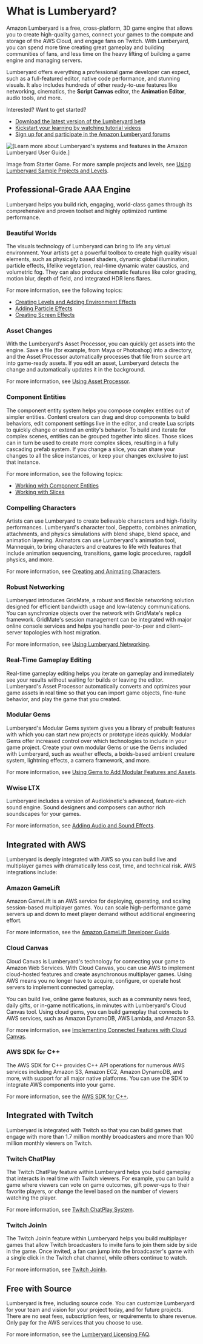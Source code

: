 # What is Lumberyard?<a name="lumberyard-intro"></a>

Amazon Lumberyard is a free, cross\-platform, 3D game engine that allows you to create high\-quality games, connect your games to the compute and storage of the AWS Cloud, and engage fans on Twitch\. With Lumberyard, you can spend more time creating great gameplay and building communities of fans, and less time on the heavy lifting of building a game engine and managing servers\.

Lumberyard offers everything a professional game developer can expect, such as a full\-featured editor, native code performance, and stunning visuals\. It also includes hundreds of other ready\-to\-use features like networking, cinematics, the **Script Canvas** editor, the **Animation Editor**, audio tools, and more\. 

Interested? Want to get started?
+ [Download the latest version of the Lumberyard beta](https://aws.amazon.com/lumberyard/downloads/)
+ [ Kickstart your learning by watching tutorial videos](https://aws.amazon.com/lumberyard/gettingstarted/)
+ [Sign up for and participate in the Amazon Lumberyard forums](https://forums.awsgametech.com/)

![\[Learn more about Lumberyard's systems and features in the Amazon Lumberyard User Guide.\]](http://docs.aws.amazon.com/lumberyard/latest/userguide/images/starter-game-introduction.png)

Image from Starter Game\. For more sample projects and levels, see [Using Lumberyard Sample Projects and Levels](sample-projects-levels-intro.md)\.

## Professional\-Grade AAA Engine<a name="lumberyard-aaa-engine"></a>

Lumberyard helps you build rich, engaging, world\-class games through its comprehensive and proven toolset and highly optimized runtime performance\.

### Beautiful Worlds<a name="lumberyard-aaa-engine-worlds"></a>

The visuals technology of Lumberyard can bring to life any virtual environment\. Your artists get a powerful toolbox to create high quality visual elements, such as physically based shaders, dynamic global illumination, particle effects, lifelike vegetation, real\-time dynamic water caustics, and volumetric fog\. They can also produce cinematic features like color grading, motion blur, depth of field, and integrated HDR lens flares\.

For more information, see the following topics: 
+ [Creating Levels and Adding Environment Effects](level-intro.md)
+ [Adding Particle Effects](particle-intro.md)
+ [Creating Screen Effects](rendering-graphics-screen-effects-intro.md)

### Asset Changes<a name="lumberyard-aaa-engine-asset-changes"></a>

With the Lumberyard's Asset Processor, you can quickly get assets into the engine\. Save a file \(for example, from Maya or Photoshop\) into a directory, and the Asset Processor automatically processes that file from source art into game\-ready assets\. If you edit an asset, Lumberyard detects the change and automatically updates it in the background\.

For more information, see [Using Asset Processor](asset-pipeline-processor.md)\.

### Component Entities<a name="lumberyard-aaa-engine-component-entities"></a>

The component entity system helps you compose complex entities out of simpler entities\. Content creators can drag and drop components to build behaviors, edit component settings live in the editor, and create Lua scripts to quickly change or extend an entity's behavior\. To build and iterate for complex scenes, entities can be grouped together into slices\. Those slices can in turn be used to create more complex slices, resulting in a fully cascading prefab system\. If you change a slice, you can share your changes to all the slice instances, or keep your changes exclusive to just that instance\.

For more information, see the following topics:
+ [Working with Component Entities](component-intro.md)
+ [Working with Slices](component-slices.md)

### Compelling Characters<a name="lumberyard-aaa-engine-characters"></a>

Artists can use Lumberyard to create believable characters and high\-fidelity performances\. Lumberyard's character tool, Geppetto, combines animation, attachments, and physics simulations with blend shape, blend space, and animation layering\. Animators can use Lumberyard's animation tool, Mannequin, to bring characters and creatures to life with features that include animation sequencing, transitions, game logic procedures, ragdoll physics, and more\.

For more information, see [Creating and Animating Characters](char-intro.md)\.

### Robust Networking<a name="lumberyard-aaa-engine-networking"></a>

Lumberyard introduces GridMate, a robust and flexible networking solution designed for efficient bandwidth usage and low\-latency communications\. You can synchronize objects over the network with GridMate's replica framework\. GridMate's session management can be integrated with major online console services and helps you handle peer\-to\-peer and client–server topologies with host migration\.

For more information, see [Using Lumberyard Networking](network-intro.md)\.

### Real\-Time Gameplay Editing<a name="lumberyard-aaa-engine-gameplay"></a>

Real\-time gameplay editing helps you iterate on gameplay and immediately see your results without waiting for builds or leaving the editor\. Lumberyard's Asset Processor automatically converts and optimizes your game assets in real time so that you can import game objects, fine\-tune behavior, and play the game that you created\.

### Modular Gems<a name="lumberyard-aaa-engine-gems"></a>

Lumberyard's Modular Gems system gives you a library of prebuilt features with which you can start new projects or prototype ideas quickly\. Modular Gems offer increased control over which technologies to include in your game project\. Create your own modular Gems or use the Gems included with Lumberyard, such as weather effects, a boids\-based ambient creature system, lightning effects, a camera framework, and more\.

For more information, see [Using Gems to Add Modular Features and Assets](gems-system-gems.md)\.

### Wwise LTX<a name="lumberyard-aaa-engine-wwise-ltx"></a>

Lumberyard includes a version of Audiokinetic's advanced, feature\-rich sound engine\. Sound designers and composers can author rich soundscapes for your games\.

For more information, see [Adding Audio and Sound Effects](audio-intro.md)\.

## Integrated with AWS<a name="lumberyard-aws-integration"></a>

Lumberyard is deeply integrated with AWS so you can build live and multiplayer games with dramatically less cost, time, and technical risk\. AWS integrations include:

### Amazon GameLift<a name="lumberyard-aws-gamelift"></a>

Amazon GameLift is an AWS service for deploying, operating, and scaling session\-based multiplayer games\. You can scale high\-performance game servers up and down to meet player demand without additional engineering effort\.

For more information, see the [Amazon GameLift Developer Guide](https://docs.aws.amazon.com/gamelift/latest/developerguide/)\.

### Cloud Canvas<a name="lumberyard-aws-cloud-canvas"></a>

Cloud Canvas is Lumberyard's technology for connecting your game to Amazon Web Services\. With Cloud Canvas, you can use AWS to implement cloud\-hosted features and create asynchronous multiplayer games\. Using AWS means you no longer have to acquire, configure, or operate host servers to implement connected gameplay\.

You can build live, online game features, such as a community news feed, daily gifts, or in\-game notifications, in minutes with Lumberyard's Cloud Canvas tool\. Using cloud gems, you can build gameplay that connects to AWS services, such as Amazon DynamoDB, AWS Lambda, and Amazon S3\.

For more information, see [Implementing Connected Features with Cloud Canvas](cloud-canvas-intro.md)\.

### AWS SDK for C\+\+<a name="lumberyard-aws-sdk"></a>

The AWS SDK for C\+\+ provides C\+\+ API operations for numerous AWS services including Amazon S3, Amazon EC2, Amazon DynamoDB, and more, with support for all major native platforms\. You can use the SDK to integrate AWS components into your game\. 

For more information, see the [AWS SDK for C\+\+](https://aws.amazon.com/sdk-for-cpp/)\.

## Integrated with Twitch<a name="lumberyard-aws-twitch"></a>

Lumberyard is integrated with Twitch so that you can build games that engage with more than 1\.7 million monthly broadcasters and more than 100 million monthly viewers on Twitch\.

### Twitch ChatPlay<a name="lumberyard-aws-chatplay"></a>

The Twitch ChatPlay feature within Lumberyard helps you build gameplay that interacts in real time with Twitch viewers\. For example, you can build a game where viewers can vote on game outcomes, gift power\-ups to their favorite players, or change the level based on the number of viewers watching the player\.

For more information, see [Twitch ChatPlay System](chatplay-intro.md)\.

### Twitch JoinIn<a name="lumberyard-aws-joinin"></a>

The Twitch JoinIn feature within Lumberyard helps you build multiplayer games that allow Twitch broadcasters to invite fans to join them side by side in the game\. Once invited, a fan can jump into the broadcaster's game with a single click in the Twitch chat channel, while others continue to watch\.

For more information, see [Twitch JoinIn](chatplay-joinin.md)\.

## Free with Source<a name="lumberyard-aws-source"></a>

Lumberyard is free, including source code\. You can customize Lumberyard for your team and vision for your project today, and for future projects\. There are no seat fees, subscription fees, or requirements to share revenue\. Only pay for the AWS services that you choose to use\.

For more information, see the [Lumberyard Licensing FAQ](https://aws.amazon.com/lumberyard/faq/#licensing)\.